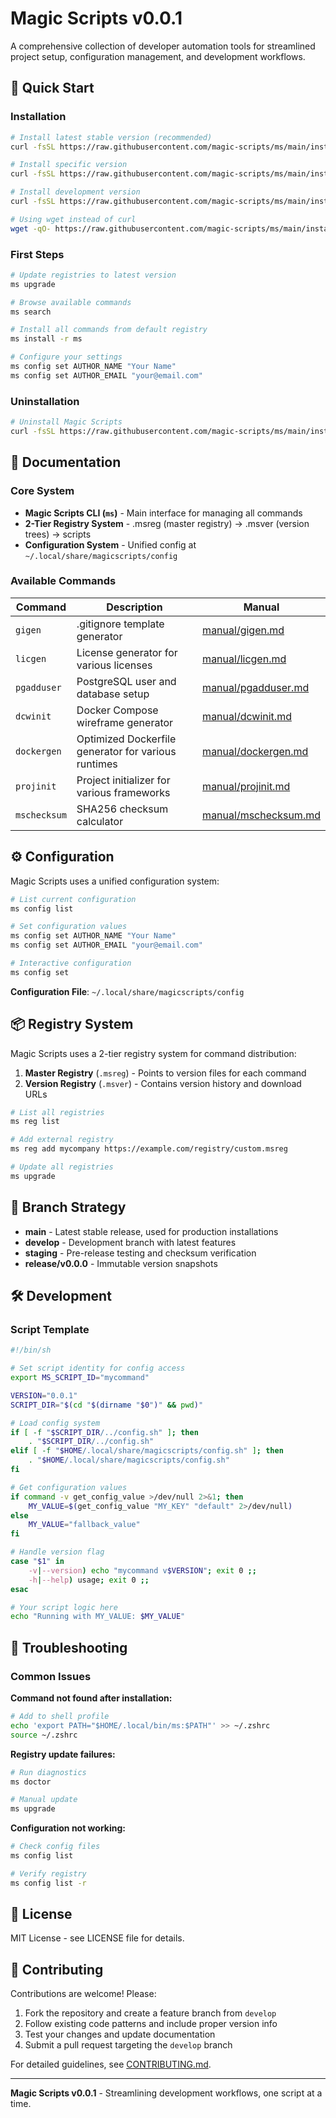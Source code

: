 # Magic Scripts v0.0.1

A comprehensive collection of developer automation tools for streamlined project setup, configuration management, and development workflows.

## 🚀 Quick Start

### Installation

```bash
# Install latest stable version (recommended)
curl -fsSL https://raw.githubusercontent.com/magic-scripts/ms/main/installer/install.sh | sh

# Install specific version
curl -fsSL https://raw.githubusercontent.com/magic-scripts/ms/main/installer/install.sh | sh -s -- -v 0.0.1

# Install development version
curl -fsSL https://raw.githubusercontent.com/magic-scripts/ms/main/installer/install.sh | sh -s -- -v dev -d

# Using wget instead of curl
wget -qO- https://raw.githubusercontent.com/magic-scripts/ms/main/installer/install.sh | sh
```

### First Steps

```bash
# Update registries to latest version
ms upgrade

# Browse available commands
ms search

# Install all commands from default registry  
ms install -r ms

# Configure your settings
ms config set AUTHOR_NAME "Your Name"
ms config set AUTHOR_EMAIL "your@email.com"
```

### Uninstallation

```bash
# Uninstall Magic Scripts
curl -fsSL https://raw.githubusercontent.com/magic-scripts/ms/main/installer/uninstall.sh | sh
```

## 📖 Documentation

### Core System

- **Magic Scripts CLI (`ms`)** - Main interface for managing all commands
- **2-Tier Registry System** - .msreg (master registry) → .msver (version trees) → scripts
- **Configuration System** - Unified config at `~/.local/share/magicscripts/config`

### Available Commands

| Command | Description | Manual |
|---------|-------------|---------|
| `gigen` | .gitignore template generator | [manual/gigen.md](manual/gigen.md) |
| `licgen` | License generator for various licenses | [manual/licgen.md](manual/licgen.md) |
| `pgadduser` | PostgreSQL user and database setup | [manual/pgadduser.md](manual/pgadduser.md) |
| `dcwinit` | Docker Compose wireframe generator | [manual/dcwinit.md](manual/dcwinit.md) |
| `dockergen` | Optimized Dockerfile generator for various runtimes | [manual/dockergen.md](manual/dockergen.md) |
| `projinit` | Project initializer for various frameworks | [manual/projinit.md](manual/projinit.md) |
| `mschecksum` | SHA256 checksum calculator | [manual/mschecksum.md](manual/mschecksum.md) |

## ⚙️ Configuration

Magic Scripts uses a unified configuration system:

```bash
# List current configuration
ms config list

# Set configuration values
ms config set AUTHOR_NAME "Your Name"
ms config set AUTHOR_EMAIL "your@email.com"

# Interactive configuration
ms config set
```

**Configuration File**: `~/.local/share/magicscripts/config`

## 📦 Registry System

Magic Scripts uses a 2-tier registry system for command distribution:

1. **Master Registry** (`.msreg`) - Points to version files for each command
2. **Version Registry** (`.msver`) - Contains version history and download URLs

```bash
# List all registries
ms reg list

# Add external registry
ms reg add mycompany https://example.com/registry/custom.msreg

# Update all registries
ms upgrade
```

## 🌿 Branch Strategy

- **main** - Latest stable release, used for production installations
- **develop** - Development branch with latest features
- **staging** - Pre-release testing and checksum verification
- **release/v0.0.0** - Immutable version snapshots

## 🛠️ Development

### Script Template

```bash
#!/bin/sh

# Set script identity for config access
export MS_SCRIPT_ID="mycommand"

VERSION="0.0.1"
SCRIPT_DIR="$(cd "$(dirname "$0")" && pwd)"

# Load config system
if [ -f "$SCRIPT_DIR/../config.sh" ]; then
    . "$SCRIPT_DIR/../config.sh"
elif [ -f "$HOME/.local/share/magicscripts/config.sh" ]; then
    . "$HOME/.local/share/magicscripts/config.sh"
fi

# Get configuration values
if command -v get_config_value >/dev/null 2>&1; then
    MY_VALUE=$(get_config_value "MY_KEY" "default" 2>/dev/null)
else
    MY_VALUE="fallback_value"
fi

# Handle version flag
case "$1" in
    -v|--version) echo "mycommand v$VERSION"; exit 0 ;;
    -h|--help) usage; exit 0 ;;
esac

# Your script logic here
echo "Running with MY_VALUE: $MY_VALUE"
```

## 🐛 Troubleshooting

### Common Issues

**Command not found after installation:**
```bash
# Add to shell profile
echo 'export PATH="$HOME/.local/bin/ms:$PATH"' >> ~/.zshrc
source ~/.zshrc
```

**Registry update failures:**
```bash
# Run diagnostics
ms doctor

# Manual update
ms upgrade
```

**Configuration not working:**
```bash
# Check config files
ms config list

# Verify registry
ms config list -r
```

## 📝 License

MIT License - see LICENSE file for details.

## 🤝 Contributing

Contributions are welcome! Please:

1. Fork the repository and create a feature branch from `develop`
2. Follow existing code patterns and include proper version info
3. Test your changes and update documentation
4. Submit a pull request targeting the `develop` branch

For detailed guidelines, see [CONTRIBUTING.md](CONTRIBUTING.md).

---

**Magic Scripts v0.0.1** - Streamlining development workflows, one script at a time.